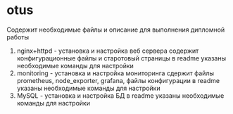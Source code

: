 # otus
Содержит необходимые файлы и описание для выполнения дипломной работы
1. nginx+httpd - установка и настройка веб сервера
содержит конфигурационные файлы и старотовый страницы
в readme указаны необходимые команды для настройки
2. monitoring - установка и настройка мониторинга
сдержит файлы prometheus, node_exporter, grafana, файлы конфигурации
в readme указаны необходимые команды для настройки
3. MySQL - установка и настройка БД
в readme указаны необходимые команды для настройки
